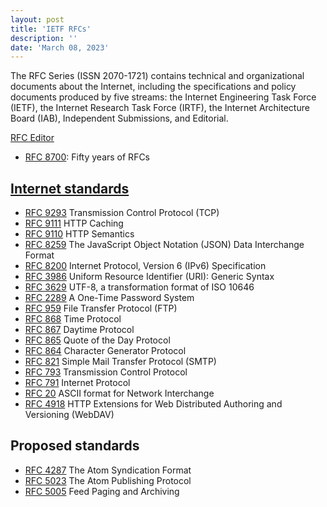 ```yaml
---
layout: post
title: 'IETF RFCs'
description: ''
date: 'March 08, 2023'
---
```


The RFC Series (ISSN 2070-1721) contains technical and organizational documents about the Internet, including the specifications and policy documents produced by five streams: the Internet Engineering Task Force (IETF), the Internet Research Task Force (IRTF), the Internet Architecture Board (IAB), Independent Submissions, and Editorial.

[RFC Editor](https://www.rfc-editor.org/)

- [RFC 8700](https://www.rfc-editor.org/rfc/rfc8700.html): Fifty years of RFCs

## [Internet standards](https://www.rfc-editor.org/search/rfc_search_detail.php?sortkey=Number&sorting=DESC&page=All&pubstatus%5B%5D=Standards%20Track&std_trk=Internet%20Standard)

- [RFC 9293](https://www.rfc-editor.org/rfc/rfc9293.html) Transmission Control Protocol (TCP)
- [RFC 9111](https://www.rfc-editor.org/info/rfc9111) HTTP Caching
- [RFC 9110](https://www.rfc-editor.org/rfc/rfc9110.html) HTTP Semantics
- [RFC 8259](https://www.rfc-editor.org/rfc/rfc8259.html) The JavaScript Object Notation (JSON) Data Interchange Format
- [RFC 8200](https://www.rfc-editor.org/rfc/rfc8200.html) Internet Protocol, Version 6 (IPv6) Specification
- [RFC 3986](https://www.rfc-editor.org/rfc/rfc3986.html) Uniform Resource Identifier (URI): Generic Syntax
- [RFC 3629](https://www.rfc-editor.org/rfc/rfc3629.html) UTF-8, a transformation format of ISO 10646
- [RFC 2289](https://www.rfc-editor.org/rfc/rfc2289.html) A One-Time Password System
- [RFC 959](https://www.rfc-editor.org/rfc/rfc959.html) File Transfer Protocol (FTP)
- [RFC 868](https://www.rfc-editor.org/rfc/rfc868.html) Time Protocol
- [RFC 867](https://www.rfc-editor.org/rfc/rfc867.html) Daytime Protocol
- [RFC 865](https://www.rfc-editor.org/rfc/rfc865.html) Quote of the Day Protocol
- [RFC 864](https://www.rfc-editor.org/rfc/rfc864.html) Character Generator Protocol
- [RFC 821](https://www.rfc-editor.org/rfc/rfc821.html) Simple Mail Transfer Protocol (SMTP)
- [RFC 793](https://www.rfc-editor.org/rfc/rfc793.html) Transmission Control Protocol
- [RFC 791](https://www.rfc-editor.org/rfc/rfc791.html) Internet Protocol
- [RFC 20](https://www.rfc-editor.org/rfc/rfc20.html) ASCII format for Network Interchange
- [RFC 4918](https://www.rfc-editor.org/rfc/rfc4918) HTTP Extensions for Web Distributed Authoring and Versioning (WebDAV)

## Proposed standards

- [RFC 4287](https://www.rfc-editor.org/rfc/rfc4287.html) The Atom Syndication Format
- [RFC 5023](https://www.rfc-editor.org/rfc/rfc5023.html) The Atom Publishing Protocol
- [RFC 5005](https://www.rfc-editor.org/rfc/rfc5005) Feed Paging and Archiving
